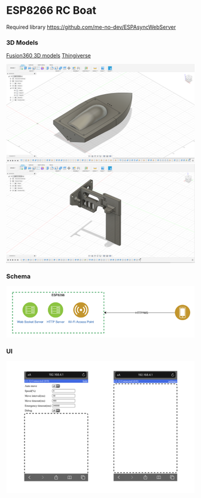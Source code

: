 # ESP8266 RC Boat

Required library https://github.com/me-no-dev/ESPAsyncWebServer

### 3D Models
[Fusion360 3D models](./models)
[Thingiverse](https://www.thingiverse.com/thing:4786502)

![](./boat.png)
![](./rudder.png)

### Schema
![](./schema.png)

### UI
![](./ui.png)
